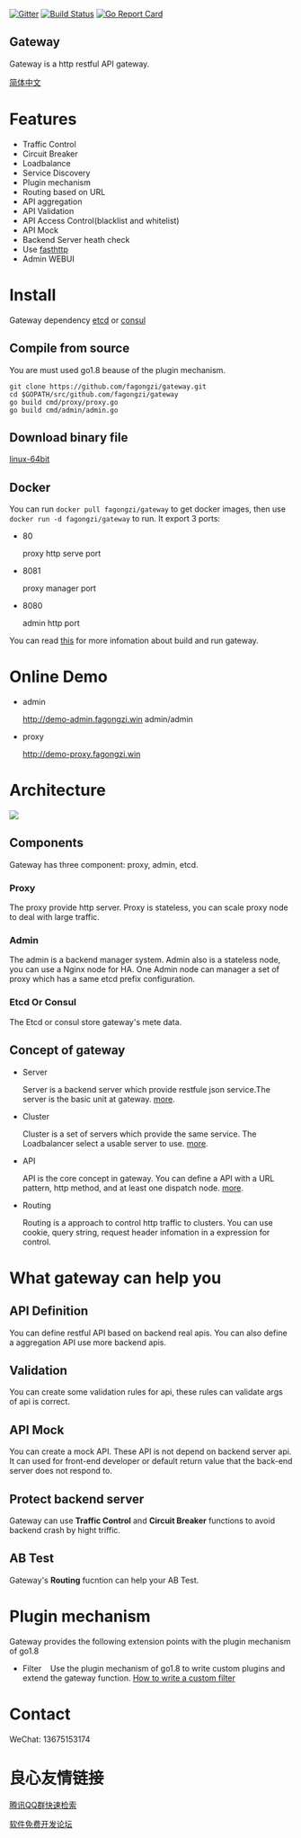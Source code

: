   

[![Gitter](https://badges.gitter.im/fagongzi/gateway.svg)](https://gitter.im/fagongzi/gateway?utm_source=badge&utm_medium=badge&utm_campaign=pr-badge)
[![Build Status](https://api.travis-ci.org/fagongzi/gateway.svg)](https://travis-ci.org/fagongzi/gateway)
[![Go Report Card](https://goreportcard.com/badge/github.com/fagongzi/gateway)](https://goreportcard.com/report/github.com/fagongzi/gateway)

Gateway
-------
Gateway is a http restful API gateway. 

[简体中文](./docs-cn/README.md)

# Features
* Traffic Control
* Circuit Breaker
* Loadbalance
* Service Discovery
* Plugin mechanism
* Routing based on URL
* API aggregation
* API Validation
* API Access Control(blacklist and whitelist)
* API Mock
* Backend Server heath check
* Use [fasthttp](https://github.com/valyala/fasthttp)
* Admin WEBUI

# Install
Gateway dependency [etcd](https://github.com/coreos/etcd) or [consul](https://github.com/hashicorp/consul)

## Compile from source
You are must used go1.8 beause of the plugin mechanism.

```
git clone https://github.com/fagongzi/gateway.git
cd $GOPATH/src/github.com/fagongzi/gateway
go build cmd/proxy/proxy.go
go build cmd/admin/admin.go
```

## Download binary file
[linux-64bit](http://7xtbpp.com1.z0.glb.clouddn.com/gateway-linux64.tar.gz)

## Docker
You can run `docker pull fagongzi/gateway` to get docker images, then use `docker run -d fagongzi/gateway` to run. It export 3 ports:

* 80

  proxy http serve port

* 8081

  proxy manager port

* 8080
  
  admin http port

You can read [this](./docs/build.md) for more infomation about build and run gateway.

# Online Demo

* admin

  http://demo-admin.fagongzi.win admin/admin

* proxy
  
  http://demo-proxy.fagongzi.win 

# Architecture
![](./images/arch.png)

## Components
Gateway has three component: proxy, admin, etcd.

### Proxy
The proxy provide http server. Proxy is stateless, you can scale proxy node to deal with large traffic.

### Admin 
The admin is a backend manager system. Admin also is a stateless node, you can use a Nginx node for HA. One Admin node can manager a set of proxy which has a same etcd prefix configuration.

### Etcd Or Consul
The Etcd or consul store gateway's mete data.

## Concept of gateway

* Server

  Server is a backend server which provide restfule json service.The server is the basic unit at gateway. [more](./docs/server.md).

* Cluster

  Cluster is a set of servers which provide the same service. The Loadbalancer select a usable server to use. [more](./docs/cluster.md).

* API

  API is the core concept in gateway.  You can define a API with a URL pattern, http method, and at least one dispatch node. [more](./docs/api.md).

* Routing

  Routing is a approach to control http traffic to clusters. You can use cookie, query string, request header infomation in a expression for control.

# What gateway can help you
## API Definition
You can define restful API based on backend real apis. You can also define a aggregation API use more backend apis.

## Validation
You can create some validation rules for api, these rules can validate args of api is correct.

## API Mock
You can create a mock API. These API is not depend on backend server api. It can used for front-end developer or default return value that the back-end server does not respond to.

## Protect backend server
Gateway can use **Traffic Control** and **Circuit Breaker** functions to avoid backend crash by hight triffic.

## AB Test
Gateway's **Routing** fucntion can help your AB Test.

# Plugin mechanism
Gateway provides the following extension points with the plugin mechanism of go1.8

* Filter
   Use the plugin mechanism of go1.8 to write custom plugins and extend the gateway function. [How to write a custom filter](./docs/plugin-filter.md)
   
# Contact
WeChat: 13675153174


 # 良心友情链接

[腾讯QQ群快速检索](http://u.720life.cn/s/8cf73f7c)

[软件免费开发论坛](http://u.720life.cn/s/bbb01dc0)